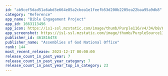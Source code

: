 ```yaml
---
id: "ab9cef5dad51a6abd3e664e85a2cbea1e1feefb53d200b2205ea22baa95a9db8"
category: "Reference"
app_name: "Bible Engagement Project"
app_id: 1663113496
app_icon: https://is1-ssl.mzstatic.com/image/thumb/Purple116/v4/34/b8/85/34b8851f-299e-476a-5456-ed800f87d017/AppIcon-1x_U007epad-85-220.png/1024x1024bb.png
app_screenshot: https://is1-ssl.mzstatic.com/image/thumb/PurpleSource116/v4/a6/c2/1b/a6c21bb7-158f-447a-16ac-a45b4d71f0d2/61983517-4a02-4eb1-a06a-95de7f72b198_1.png/1242x2208bb.png
publisher_id: 461816478
publisher_name: "Assemblies of God National Office"
rank: 144
most_recent_release: 2023-12-17 00:00:00
release_count_in_past_year: 7
release_count_in_past_year_category: 7
release_count_in_past_year_top_in_category: 23
---
```

